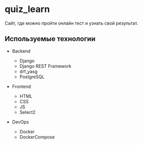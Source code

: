 # quiz_learn

Сайт, где можно пройти онлайн тест и узнать свой результат.

## Используемые технологии
* Backend
  * Django
  * Django REST Framework
  * drf_yasg
  * PostgreSQL

* Frontend
  * HTML
  * CSS
  * JS
  * Select2

* DevOps
  * Docker
  * DockerCompose

